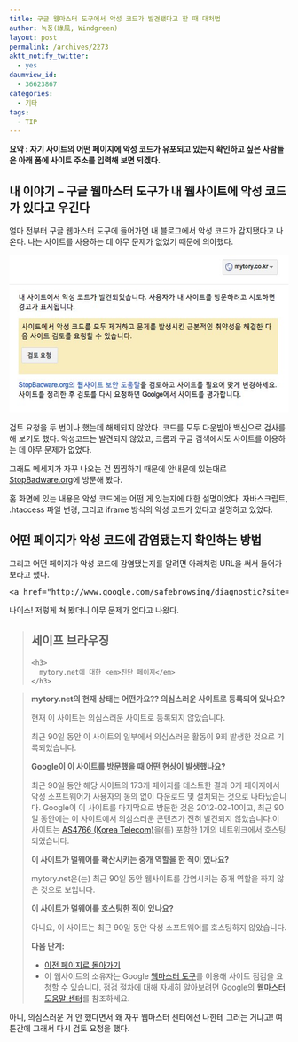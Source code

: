 ```yaml
---
title: 구글 웹마스터 도구에서 악성 코드가 발견됐다고 할 때 대처법
author: 녹풍(綠風, Windgreen)
layout: post
permalink: /archives/2273
aktt_notify_twitter:
  - yes
daumview_id:
  - 36623867
categories:
  - 기타
tags:
  - TIP
---
```

**요약 : 자기 사이트의 어떤 페이지에 악성 코드가 유포되고 있는지 확인하고 싶은 사람들은 아래 폼에 사이트 주소를 입력해 보면 되겠다.**

## 내 이야기 &#8211; 구글 웹마스터 도구가 내 웹사이트에 악성 코드가 있다고 우긴다

얼마 전부터 구글 웹마스터 도구에 들어가면 내 블로그에서 악성 코드가 감지됐다고 나온다. 나는 사이트를 사용하는 데 아무 문제가 없었기 때문에 의아했다.

<img class="aligncenter" src="/uploads/legacy/google_webmaster_badware_alert.jpg" alt="" width="553" height="284" />

검토 요청을 두 번이나 했는데 해제되지 않았다. 코드를 모두 다운받아 백신으로 검사를 해 보기도 했다. 악성코드는 발견되지 않았고, 크롬과 구글 검색에서도 사이트를 이용하는 데 아무 문제가 없었다.

그래도 메세지가 자꾸 나오는 건 찜찜하기 때문에 안내문에 있는대로 [StopBadware.org][1]에 방문해 봤다.

홈 화면에 있는 내용은 악성 코드에는 어떤 게 있는지에 대한 설명이었다. 자바스크립트, .htaccess 파일 변경, 그리고 iframe 방식의 악성 코드가 있다고 설명하고 있었다.

## 어떤 페이지가 악성 코드에 감염됐는지 확인하는 방법

그리고 어떤 페이지가 악성 코드에 감염됐는지를 알려면 아래처럼 URL을 써서 들어가 보라고 했다.

<pre>&lt;a href="http://www.google.com/safebrowsing/diagnostic?site=mytory.net"&gt;http://www.google.com/safebrowsing/diagnostic?site=mytory.net&lt;/a&gt;</pre>

나이스! 저렇게 쳐 봤더니 아무 문제가 없다고 나왔다.

<div id="header">
  <blockquote>
    <h2>
      세이프 브라우징
    </h2>
    
    <h3>
      mytory.net에 대한 <em>진단 페이지</em>
    </h3>
  </blockquote>
</div>

> **mytory.net의 현재 상태는 어떤가요?? 의심스러운 사이트로 등록되어 있나요?**
> 
> 현재 이 사이트는 의심스러운 사이트로 등록되지 않았습니다.
> 
> 최근 90일 동안 이 사이트의 일부에서 의심스러운 활동이 9회 발생한 것으로 기록되었습니다.
> 
> **Google이 이 사이트를 방문했을 때 어떤 현상이 발생했나요?**
> 
> 최근 90일 동안 해당 사이트의 173개 페이지를 테스트한 결과 0개 페이지에서 악성 소프트웨어가 사용자의 동의 없이 다운로드 및 설치되는 것으로 나타났습니다. Google이 이 사이트를 마지막으로 방문한 것은 2012-02-10이고, 최근 90일 동안에는 이 사이트에서 의심스러운 콘텐츠가 전혀 발견되지 않았습니다.이 사이트는 [AS4766 (Korea Telecom)][2]을(를) 포함한 1개의 네트워크에서 호스팅되었습니다.
> 
> **이 사이트가 멀웨어를 확산시키는 중개 역할을 한 적이 있나요?**
> 
> mytory.net은(는) 최근 90일 동안 웹사이트를 감염시키는 중개 역할을 하지 않은 것으로 보입니다.
> 
> **이 사이트가 멀웨어를 호스팅한 적이 있나요?**
> 
> 아니요, 이 사이트는 최근 90일 동안 악성 소프트웨어를 호스팅하지 않았습니다.
> 
> **다음 단계:**
> 
> *   [이전 페이지로 돌아가기][3]
> *   이 웹사이트의 소유자는 Google [웹마스터 도구][4]를 이용해 사이트 점검을 요청할 수 있습니다. 점검 절차에 대해 자세히 알아보려면 Google의 [웹마스터 도움말 센터][5]를 참조하세요.

아니, 의심스러운 거 안 했다면서 왜 자꾸 웹마스터 센터에선 나한테 그러는 거냐고! 여튼간에 그래서 다시 검토 요청을 했다.

 [1]: http://www.stopbadware.org/
 [2]: http://www.google.com/safebrowsing/diagnostic?site=AS:4766
 [3]: http://www.google.com/safebrowsing/diagnostic?site=mytory.net#
 [4]: http://www.google.com/webmasters/tools/
 [5]: http://www.google.com/support/webmasters/bin/answer.py?answer=45432